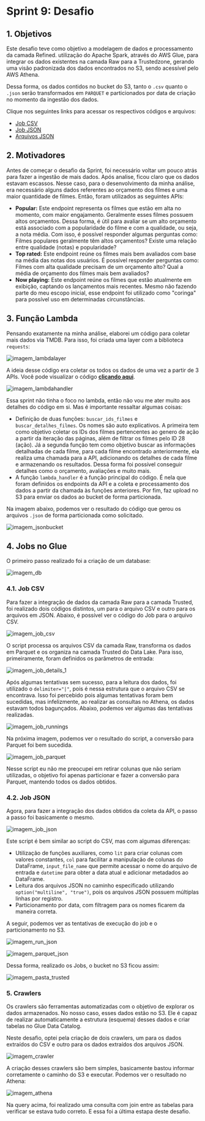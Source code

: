 # **Sprint 9: Desafio**

## **1. Objetivos**

Este desafio teve como objetivo a modelagem de dados e processamento da camada Refined. utilização do Apache Spark, através do AWS Glue, para integrar os dados existentes na camada Raw para a Trustedzone, gerando uma visão padronizada dos dados encontrados no S3, sendo acessível pelo AWS Athena. 

Dessa forma, os dados contidos no bucket do S3, tanto o `.csv` quanto o `.json` serão transformados em `PARQUET` e particionados por data de criação no momento da ingestão dos dados.

Clique nos seguintes links para acessar os respectivos códigos e arquivos:

- [Job CSV](../desafio/entrega_3/job_desafio_csv.py)
- [Job JSON](../desafio/entrega_3/job_desafio_json.py)
- [Arquivos JSON](../desafio/entrega_3/jsons/)


## **2. Motivadores**

Antes de começar o desafio da Sprint, foi necessário voltar um pouco atrás para fazer a ingestão de mais dados. Após analise, ficou claro que os dados estavam escassos. Nesse caso, para o desenvolvimento da minha análise, era necessário alguns dados referentes ao orçamento dos filmes e uma maior quantidade de filmes. Então, foram utilizados as seguintes APIs:

- **Popular:** Este endpoint representa os filmes que estão em alta no momento, com maior engajamento. Geralmente esses filmes possuem altos orçamentos. Dessa forma, é útil para avaliar se um alto orçamento está associado com a popularidade do filme e com a qualidade, ou seja, a nota média. Com isso, é possível responder algumas perguntas como: Filmes populares geralmente têm altos orçamentos? Existe uma relação entre qualidade (notas) e popularidade?
- **Top rated:** Este endpoint reúne os filmes mais bem avaliados com base na média das notas dos usuários. É possível responder perguntas como: Filmes com alta qualidade precisam de um orçamento alto? Qual a média de orçamento dos filmes mais bem avaliados?
- **Now playing:** Este endpoint reúne os filmes que estão atualmente em exibição, captando os lançamentos mais recentes. Mesmo não fazendo parte do meu escopo inicial, esse endpoint foi utilizado como "coringa" para possível uso em determinadas circunstâncias. 

## **3. Função Lambda**

Pensando exatamente na minha análise, elaborei um código para coletar mais dados via TMDB. Para isso, foi criada uma layer com a biblioteca `requests`:

![imagem_lambdalayer](../evidencias/01_lambda_layers.png)

A ideia desse código era coletar os todos os dados de uma vez a partir de 3 APIs. Você pode visualizar o código **[clicando aqui](../desafio/entrega_3/lambda_function.py)**.

![imagem_lambdahandler](../evidencias/02_lambda_function.png)

Essa sprint não tinha o foco no lambda, então não vou me ater muito aos detalhes do código em si. Mas é importante ressaltar algumas coisas:

- Definição de duas funções: `buscar_ids_filmes` e `buscar_detalhes_filmes`. Os nomes são auto explicativos. A primeira tem como objetivo coletar os IDs dos filmes pertencentes ao genero de ação a partir da iteração das páginas, além de filtrar os filmes pelo ID 28 (ação). Já a segunda função tem como objetivo buscar as informações detalhadas de cada filme, para cada filme encontrado anteriormente, ela realiza uma chamada para a API, adicionando os detalhes de cada filme e armazenando os resultados. Dessa forma foi possível conseguir detalhes como o orçamento, avaliações e muito mais. 
- A função `lambda_handler` é a função principal do código. É nela que foram definidos os endpoints da API e a coleta e processamento dos dados a partir da chamada às funções anteriores. Por fim, faz upload no S3 para enviar os dados ao bucket de forma particionada. 

Na imagem abaixo, podemos ver o resultado do código que gerou os arquivos `.json` de forma particionada como solicitado. 

![imagem_jsonbucket](../evidencias/03_jsons_bucket.png)


## **4. Jobs no Glue**

O primeiro passo realizado foi a criação de um database: 

![imagem_db](../evidencias/16_database.png)

### **4.1. Job CSV**

Para fazer a integração de dados da camada Raw para a camada Trusted, foi realizado dois códigos distintos, um para o arquivo CSV e outro para os arquivos em JSON. Abaixo, é possível ver o código do Job para o arquivo CSV.

![imagem_job_csv](../evidencias/04_job_csv.png)

O script processa os arquivos CSV da camada Raw, transforma os dados em Parquet e os organiza na camada Trusted do Data Lake. Para isso, primeiramente, foram definidos os parâmetros de entrada:

![imagem_job_details_1](../evidencias/15_job_details_csv.png)

Após algumas tentativas sem sucesso, para a leitura dos dados, foi utilizado o `delimiter="|"`, pois é nessa estrutura que o arquivo CSV se encontrava. Isso foi percebido pois algumas tentativas foram bem sucedidas, mas infelizmente, ao realizar as consultas no Athena, os dados estavam todos bagunçados. Abaixo, podemos ver algumas das tentativas realizadas.

![imagem_job_runnings](../evidencias/05_job_csv_runs.png)

Na próxima imagem, podemos ver o resultado do script, a conversão para Parquet foi bem sucedida. 

![imagem_job_parquet](../evidencias/06_parquet_csv.png)


Nesse script eu não me preocupei em retirar colunas que não seriam utilizadas, o objetivo foi apenas particionar e fazer a conversão para Parquet, mantendo todos os dados obtidos.

### **4.2. Job JSON**

Agora, para fazer a integração dos dados obtidos da coleta da API, o passo a passo foi basicamente o mesmo.

![imagem_job_json](../evidencias/08_job_json.png)

Este script é bem similar ao script do CSV, mas com algumas diferenças:

-  Utilização de funções auxiliares, como `lit` para criar colunas com valores constantes, `col` para facilitar a manipulação de colunas do DataFrame, `input_file_name` que permite acessar o nome do arquivo de entrada e `datetime` para obter a data atual e adicionar metadados ao DataFrame. 
- Leitura dos arquivos JSON no caminho especificado utilizando `option("multiline", "true")`, pois os arquivos JSON possuem múltiplas linhas por registro.
- Particionamento por data, com filtragem para os nomes ficarem da maneira correta.

A seguir, podemos ver as tentativas de execução do job e o particionamento no S3.

![imagem_run_json](../evidencias/09_job_json_runs.png)

![imagem_parquet_json](../evidencias/10_parquet_json.png)

Dessa forma, realizado os Jobs, o bucket no S3 ficou assim:

![imagem_pasta_trusted](../evidencias/12_pasta_trusted.png)



### **5. Crawlers**

Os crawlers são ferramentas automatizadas com o objetivo de explorar os dados armazenados. No nosso caso, esses dados estão no S3. Ele é capaz de realizar automaticamente a estrutura (esquema) desses dados e criar tabelas no Glue Data Catalog.

Neste desafio, optei pela criação de dois crawlers, um para os dados extraídos do CSV e outro para os dados extraídos dos arquivos JSON.

![imagem_crawler](../evidencias/13_crawlers.png)

A criação desses crawlers são bem simples, basicamente bastou informar corretamente o caminho do S3 e executar. Podemos ver o resultado no Athena:

![imagem_athena](../evidencias/14_consulta_athena.png)

Na query acima, foi realizado uma consulta com join entre as tabelas para verificar se estava tudo correto. E essa foi a última estapa deste desafio.
